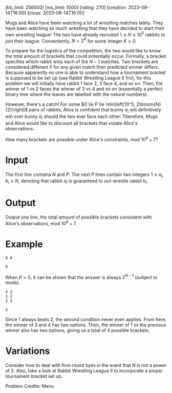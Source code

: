 [kb_limit: 256000]
[ms_limit: 1000]
[rating: 270]
[creation: 2023-08-14T16:00]
[close:    2023-08-14T16:00]

Mugs and Alice have been watching a lot of wrestling matches lately. They have been watching so much wrestling that they have decided to start their own wrestling league! The two have already recruited $1 \le N \le 10^5$ rabbits to join their league. Conveniently, $N = 2^K$ for some integer $K \ge 0$.

To prepare for the logistics of the competition, the two would like to know the total amount of brackets that could potentially occur. Formally, a bracket specifies which rabbit wins each of the $N - 1$ matches. Two brackets are considered different if for any given match their predicted winner differs. Because apparently no one is able to understand how a tournament bracket is supposed to be set up (see Rabbit Wrestling League II fmi), for this problem we will initially have rabbit $1$ face $2$, $3$ face $4$, and so on. Then, the winner of $1$ vs $2$ faces the winner of $3$ vs $4$ and so on (essentially a perfect binary tree where the leaves are labelled with the natural numbers).

However, there's a catch! For some $0 \le P \le \min\left(10^5, 2\binom{N}{2}\right)$ pairs of rabbits, Alice is confident that bunny $a_i$ will definitively win over bunny $b_i$ should the two ever face each other. Therefore, Mugs and Alice would like to discount all brackets that violate Alice's observations.

How many brackets are possible under Alice's constraints, mod $10^9 + 7$?

# Input

The first line contains $N$ and $P$. The next $P$ lines contain two integers $1 \le a_i, b_i \le N$, denoting that rabbit $a_i$ is guaranteed to out-wrestle rabbit $b_i$. 

# Output

Output one line, the total amount of possible brackets consistent with Alice's observations, mod $10^9 + 7$.

# Example

```in
4 0
```
```out
8
```

When $P = 0$, it can be shown that the answer is always $2^{N-1}$ (subject to mods).

```in
4 2
1 2
2 3
```
```out
4
```
Since $1$ always beats $2$, the second condition never even applies. From here, the winner of $3$ and $4$ has two options. Then, the winner of $1$ vs the previous winner also has two options, giving us a total of $4$ possible brackets.

# Variations
Consider how to deal with first-round byes in the event that $N$ is not a power of 2. Also, take a look at Rabbit Wrestling League II to incorporate a proper tournament bracket set up.

Problem Credits: Manu